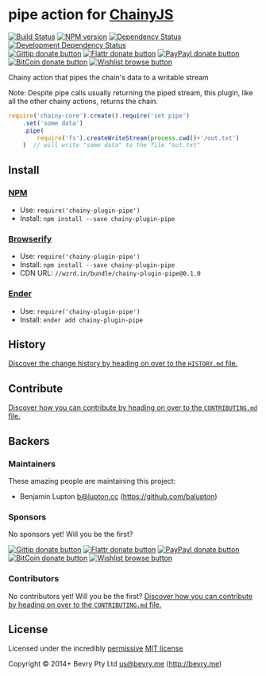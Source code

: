 
<!-- TITLE/ -->

# pipe action for [ChainyJS](http://chainy.bevry.me)

<!-- /TITLE -->


<!-- BADGES/ -->

[![Build Status](http://img.shields.io/travis-ci/chainy-plugins/chainy-plugin-pipe.png?branch=master)](http://travis-ci.org/chainy-plugins/chainy-plugin-pipe "Check this project's build status on TravisCI")
[![NPM version](http://badge.fury.io/js/chainy-plugin-pipe.png)](https://npmjs.org/package/chainy-plugin-pipe "View this project on NPM")
[![Dependency Status](https://david-dm.org/chainy-plugins/pipe.png?theme=shields.io)](https://david-dm.org/chainy-plugins/pipe)
[![Development Dependency Status](https://david-dm.org/chainy-plugins/pipe/dev-status.png?theme=shields.io)](https://david-dm.org/chainy-plugins/pipe#info=devDependencies)<br/>
[![Gittip donate button](http://img.shields.io/gittip/bevry.png)](https://www.gittip.com/bevry/ "Donate weekly to this project using Gittip")
[![Flattr donate button](http://img.shields.io/flattr/donate.png?color=yellow)](http://flattr.com/thing/344188/balupton-on-Flattr "Donate monthly to this project using Flattr")
[![PayPayl donate button](http://img.shields.io/paypal/donate.png?color=yellow)](https://www.paypal.com/cgi-bin/webscr?cmd=_s-xclick&hosted_button_id=QB8GQPZAH84N6 "Donate once-off to this project using Paypal")
[![BitCoin donate button](http://img.shields.io/bitcoin/donate.png?color=yellow)](https://coinbase.com/checkouts/9ef59f5479eec1d97d63382c9ebcb93a "Donate once-off to this project using BitCoin")
[![Wishlist browse button](http://img.shields.io/wishlist/browse.png?color=yellow)](http://amzn.com/w/2F8TXKSNAFG4V "Buy an item on our wishlist for us")

<!-- /BADGES -->


<!-- CHAINY_DOCUMENTATION/ -->

<!-- DESCRIPTION/ -->

Chainy action that pipes the chain's data to a writable stream

<!-- /DESCRIPTION -->


Note: Despite pipe calls usually returning the piped stream, this plugin, like all the other chainy actions, returns the chain.

``` javascript
require('chainy-core').create().require('set pipe')
	.set('some data')
	.pipe(
		require('fs').createWriteStream(process.cwd()+'/out.txt')
	)  // will write "some data" to the file "out.txt"
```

<!-- /CHAINY_DOCUMENTATION -->


<!-- INSTALL/ -->

## Install

### [NPM](http://npmjs.org/)
- Use: `require('chainy-plugin-pipe')`
- Install: `npm install --save chainy-plugin-pipe`

### [Browserify](http://browserify.org/)
- Use: `require('chainy-plugin-pipe')`
- Install: `npm install --save chainy-plugin-pipe`
- CDN URL: `//wzrd.in/bundle/chainy-plugin-pipe@0.1.0`

### [Ender](http://ender.jit.su/)
- Use: `require('chainy-plugin-pipe')`
- Install: `ender add chainy-plugin-pipe`

<!-- /INSTALL -->


<!-- HISTORY/ -->

## History
[Discover the change history by heading on over to the `HISTORY.md` file.](https://github.com/chainy-plugins/chainy-plugin-pipe/blob/master/HISTORY.md#files)

<!-- /HISTORY -->


<!-- CONTRIBUTE/ -->

## Contribute

[Discover how you can contribute by heading on over to the `CONTRIBUTING.md` file.](https://github.com/chainy-plugins/chainy-plugin-pipe/blob/master/CONTRIBUTING.md#files)

<!-- /CONTRIBUTE -->


<!-- BACKERS/ -->

## Backers

### Maintainers

These amazing people are maintaining this project:

- Benjamin Lupton <b@lupton.cc> (https://github.com/balupton)

### Sponsors

No sponsors yet! Will you be the first?

[![Gittip donate button](http://img.shields.io/gittip/bevry.png)](https://www.gittip.com/bevry/ "Donate weekly to this project using Gittip")
[![Flattr donate button](http://img.shields.io/flattr/donate.png?color=yellow)](http://flattr.com/thing/344188/balupton-on-Flattr "Donate monthly to this project using Flattr")
[![PayPayl donate button](http://img.shields.io/paypal/donate.png?color=yellow)](https://www.paypal.com/cgi-bin/webscr?cmd=_s-xclick&hosted_button_id=QB8GQPZAH84N6 "Donate once-off to this project using Paypal")
[![BitCoin donate button](http://img.shields.io/bitcoin/donate.png?color=yellow)](https://coinbase.com/checkouts/9ef59f5479eec1d97d63382c9ebcb93a "Donate once-off to this project using BitCoin")
[![Wishlist browse button](http://img.shields.io/wishlist/browse.png?color=yellow)](http://amzn.com/w/2F8TXKSNAFG4V "Buy an item on our wishlist for us")

### Contributors

No contributors yet! Will you be the first?
[Discover how you can contribute by heading on over to the `CONTRIBUTING.md` file.](https://github.com/chainy-plugins/chainy-plugin-pipe/blob/master/CONTRIBUTING.md#files)

<!-- /BACKERS -->


<!-- LICENSE/ -->

## License

Licensed under the incredibly [permissive](http://en.wikipedia.org/wiki/Permissive_free_software_licence) [MIT license](http://creativecommons.org/licenses/MIT/)

Copyright &copy; 2014+ Bevry Pty Ltd <us@bevry.me> (http://bevry.me)

<!-- /LICENSE -->


